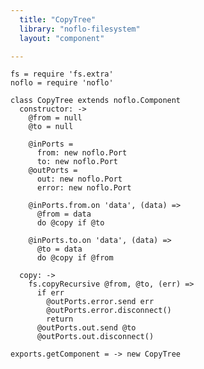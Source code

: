 ```yaml
---
  title: "CopyTree"
  library: "noflo-filesystem"
  layout: "component"

---
```


    fs = require 'fs.extra'
    noflo = require 'noflo'
    
    class CopyTree extends noflo.Component
      constructor: ->
        @from = null
        @to = null
    
        @inPorts =
          from: new noflo.Port
          to: new noflo.Port
        @outPorts =
          out: new noflo.Port
          error: new noflo.Port
    
        @inPorts.from.on 'data', (data) =>
          @from = data
          do @copy if @to
    
        @inPorts.to.on 'data', (data) =>
          @to = data
          do @copy if @from
    
      copy: ->
        fs.copyRecursive @from, @to, (err) =>
          if err
            @outPorts.error.send err
            @outPorts.error.disconnect()
            return
          @outPorts.out.send @to
          @outPorts.out.disconnect()
    
    exports.getComponent = -> new CopyTree
    
